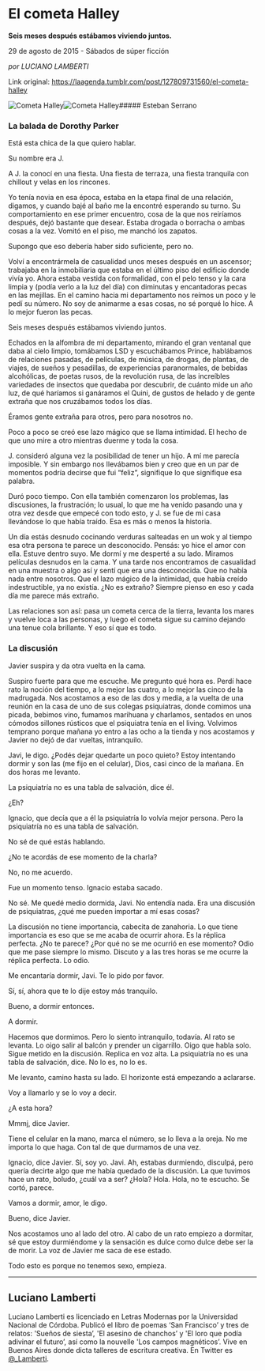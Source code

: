# El cometa Halley

**Seis meses después estábamos viviendo juntos.**

29 de agosto de 2015 - Sábados de súper ficción

_por LUCIANO LAMBERTI_

Link original: https://laagenda.tumblr.com/post/127809731560/el-cometa-halley

![Cometa Halley](https://64.media.tumblr.com/8de0c2addcb1484c0980df5936512829/tumblr_inline_pjzu7vZNeI1t6q87u_500.jpg)![Cometa Halley](https://64.media.tumblr.com/8de0c2addcb1484c0980df5936512829/tumblr_inline_pjzu7vZNeI1t6q87u_500.jpg)##### Esteban Serrano

  
### La balada de Dorothy Parker

Está esta chica de la que quiero hablar.  

Su nombre era J.

 A J. la conocí en una fiesta. Una fiesta de terraza, una fiesta tranquila con chillout y velas en los rincones. 

Yo tenía novia en esa época, estaba en la etapa final de una relación, digamos, y cuando bajé al baño me la encontré esperando su turno. Su comportamiento en ese primer encuentro, cosa de la que nos reiríamos después, dejó bastante que desear. Estaba drogada o borracha o ambas cosas a la vez. Vomitó en el piso, me manchó los zapatos. 

Supongo que eso debería haber sido suficiente, pero no.

Volví a encontrármela de casualidad unos meses después en un ascensor; trabajaba en la inmobiliaria que estaba en el último piso del edificio donde vivía yo. Ahora estaba vestida con formalidad, con el pelo tenso y la cara limpia y (podía verlo a la luz del día) con diminutas y encantadoras pecas en las mejillas. En el camino hacia mi departamento nos reímos un poco y le pedí su número. No soy de animarme a esas cosas, no sé porqué lo hice. A lo mejor fueron las pecas. 

Seis meses después estábamos viviendo juntos. 

Echados en la alfombra de mi departamento, mirando el gran ventanal que daba al cielo limpio, tomábamos LSD y escuchábamos Prince, hablábamos de relaciones pasadas, de películas, de música, de drogas, de plantas, de viajes, de sueños y pesadillas, de experiencias paranormales, de bebidas alcohólicas, de poetas rusos, de la revolución rusa, de las increíbles variedades de insectos que quedaba por descubrir, de cuánto mide un año luz, de qué haríamos si ganáramos el Quini, de gustos de helado y de gente extraña que nos cruzábamos todos los días.

Éramos gente extraña para otros, pero para nosotros no. 

Poco a poco se creó ese lazo mágico que se llama intimidad. El hecho de que uno mire a otro mientras duerme y toda la cosa. 

J. consideró alguna vez la posibilidad de tener un hijo. A mí me parecía imposible. Y sin embargo nos llevábamos bien y creo que en un par de momentos podría decirse que fui “feliz”, signifique lo que signifique esa palabra. 

Duró poco tiempo. Con ella también comenzaron los problemas, las discusiones, la frustración; lo usual, lo que me ha venido pasando una y otra vez desde que empecé con todo esto, y J. se fue de mi casa llevándose lo que había traído. Esa es más o menos la historia.

Un día estás desnudo cocinando verduras salteadas en un wok y al tiempo esa otra persona te parece un desconocido. Pensás: yo hice el amor con ella. Estuve dentro suyo. Me dormí y me desperté a su lado. Miramos películas desnudos en la cama. Y una tarde nos encontramos de casualidad en una muestra o algo así y sentí que era una desconocida. Que no había nada entre nosotros. Que el lazo mágico de la intimidad, que había creído indestructible, ya no existía. ¿No es extraño? Siempre pienso en eso y cada día me parece más extraño.

Las relaciones son así: pasa un cometa cerca de la tierra, levanta los mares y vuelve loca a las personas, y luego el cometa sigue su camino dejando una tenue cola brillante. Y eso sí que es todo.

  


### La discusión

Javier suspira y da otra vuelta en la cama. 

Suspiro fuerte para que me escuche. Me pregunto qué hora es. Perdí hace rato la noción del tiempo, a lo mejor las cuatro, a lo mejor las cinco de la madrugada. Nos acostamos a eso de las dos y media, a la vuelta de una reunión en la casa de uno de sus colegas psiquiatras, donde comimos una picada, bebimos vino, fumamos marihuana y  charlamos, sentados en unos cómodos sillones rústicos que el psiquiatra tenía en el living. Volvimos temprano porque mañana yo entro a las ocho a la tienda y nos acostamos y Javier no dejó de dar vueltas, intranquilo.  

 Javi, le digo. ¿Podés dejar quedarte un poco quieto? Estoy intentando dormir y son las (me fijo en el celular), Dios, casi cinco de la mañana. En dos horas me levanto.

 La psiquiatría no es una tabla de salvación, dice él.

 ¿Eh?

 Ignacio, que decía que a él la psiquiatría lo volvía mejor persona. Pero la psiquiatría no es una tabla de salvación. 

No sé de qué estás hablando. 

 ¿No te acordás de ese momento de la charla?

No, no me acuerdo. 

Fue un momento tenso. Ignacio estaba sacado. 

 No sé. Me quedé medio dormida, Javi. No entendía nada. Era una discusión de psiquiatras, ¿qué me pueden importar a mí esas cosas?

 La discusión no tiene importancia, cabecita de zanahoria. Lo que tiene importancia es eso que se me acaba de ocurrir ahora. Es la réplica perfecta. ¿No te parece? ¿Por qué no se me ocurrió en ese momento? Odio que me pase siempre lo mismo. Discuto y a las tres horas se me ocurre la réplica perfecta. Lo odio.

 Me encantaría dormir, Javi. Te lo pido por favor.

 Sí, sí, ahora que te lo dije estoy más tranquilo.

 Bueno, a dormir entonces.

 A dormir.

 Hacemos que dormimos. Pero lo siento intranquilo, todavía.  Al rato se levanta. Lo oigo salir al balcón y prender un cigarrillo. Oigo que habla solo. Sigue metido en la discusión. Replica en voz alta. La psiquiatría no es una tabla de salvación, dice. No lo es, no lo es.

 Me levanto, camino hasta su lado. El horizonte está empezando a aclararse. 

Voy a llamarlo y se lo voy a decir.

 ¿A esta hora?

 Mmmj, dice Javier.

 Tiene el celular en la mano, marca el número, se lo lleva a la oreja. No me importa lo que haga. Con tal de que durmamos de una vez. 

 Ignacio, dice Javier. Sí, soy yo. Javi. Ah, estabas durmiendo, disculpá, pero quería decirte algo que me había quedado de la discusión. La que tuvimos hace un rato, boludo, ¿cuál va a ser? ¿Hola? Hola. Hola, no te escucho. Se cortó, parece.

 Vamos a dormir, amor, le digo. 

 Bueno, dice Javier.

 Nos acostamos uno al lado del otro. Al cabo de un rato empiezo a dormitar, sé que estoy durmiéndome y la sensación es dulce como dulce debe ser la de morir. La voz de Javier me saca de ese estado. 

 Todo esto es porque no tenemos sexo, empieza.



---

 Luciano Lamberti
-----------------

 Luciano Lamberti es licenciado en Letras Modernas por la Universidad Nacional de Córdoba. Publicó el libro de poemas ‘San Francisco’ y tres de relatos: 'Sueños de siesta’, 'El asesino de chanchos’ y 'El loro que podía adivinar el futuro’, así como la nouvelle 'Los campos magnéticos’. Vive en Buenos Aires donde dicta talleres de escritura creativa. En Twitter es [@\_Lamberti](https://twitter.com/_Lamberti). 

